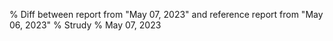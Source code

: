 % Diff between report from "May 07, 2023" and reference report from "May 06, 2023"
% Strudy
% May 07, 2023


